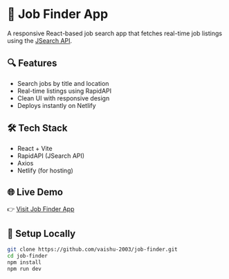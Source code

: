 # 🧳 Job Finder App

A responsive React-based job search app that fetches real-time job listings using the [JSearch API](https://rapidapi.com/hub).

## 🔍 Features
- Search jobs by title and location
- Real-time listings using RapidAPI
- Clean UI with responsive design
- Deploys instantly on Netlify

## 🛠️ Tech Stack
- React + Vite
- RapidAPI (JSearch API)
- Axios
- Netlify (for hosting)

## 🌐 Live Demo
👉 [Visit Job Finder App](https://animated-truffle-7d09d5.netlify.app/)

## 📁 Setup Locally
```bash
git clone https://github.com/vaishu-2003/job-finder.git
cd job-finder
npm install
npm run dev
